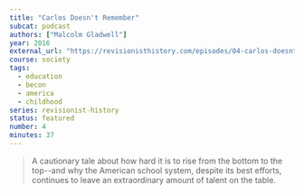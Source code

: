 ```yaml
---
title: "Carlos Doesn't Remember"
subcat: podcast
authors: ["Malcolm Gladwell"]
year: 2016
external_url: "https://revisionisthistory.com/episodes/04-carlos-doesnt-remember"
course: society
tags:
  - education
  - becon
  - america
  - childhood
series: revisionist-history
status: featured
number: 4
minutes: 37
---
```


> A cautionary tale about how hard it is to rise from the bottom to the top--and why the American school system, despite its best efforts, continues to leave an extraordinary amount of talent on the table.
